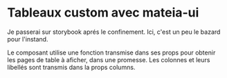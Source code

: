 # Tableaux custom avec mateia-ui

Je passerai sur storybook aprés le confinement. Ici, c'est un peu le bazard pour l'instand.

Le composant utilise une fonction transmise dans ses props pour obtenir les pages de table à aficher, dans une promesse.
Les colonnes et leurs libellés sont transmis dans la props columns.